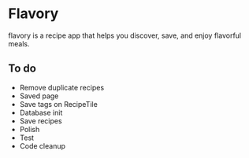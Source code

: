 # Flavory
flavory is a recipe app that helps you discover, save, and enjoy flavorful meals.

## To do
- Remove duplicate recipes
- Saved page
- Save tags on RecipeTile
- Database init
- Save recipes
- Polish
- Test
- Code cleanup